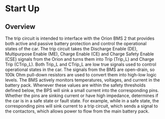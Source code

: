 # Start Up

## Overview
The trip circuit is intended to interface with the Orion BMS 2 that provides both active and passive battery protection and control the operational states of the car. The trip circuit takes the Discharge Enable (DE), Multipurpose Enable (ME), Charge Enable (CE) and Charge Safety Enable (CSE) signals from the Orion and turns them into Trip (Trip_L) and Charge Trip (CTrip_L). Both Trip_L and CTrip_L are low true signals used to control operational states in the car. The signals from the BMS are open-drain, so 100k Ohm pull-down resistors are used to convert them into high-low logic levels. The BMS actively monitors temperatures, voltages, and current in the battery pack. Whenever these values are within the safety thresholds defined below, the BPS will sink a small current into the corresponding pins. Whether the pins are sinking current or have high impedance, determines if the car is in a safe state or fault state. For example, while in a safe state, the corresponding pins will sink current to a trip circuit, which sends a signal to the contactors, which allows power to flow from the main battery pack.